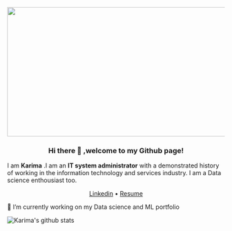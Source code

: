 <img src="https://cdn.mos.cms.futurecdn.net/XbYnCuVzbcHPHuYzCGuSmf-650-80.jpg" width="900" height="300">

<h3 align="center">Hi there 👋 ,welcome to my Github page! </h3>

I am **Karima** .I am an  **IT system administrator** with a demonstrated history of working in the information technology and services industry. I am a  Data science enthousiast too.
<p align="center">
  <a href="www.linkedin.com/in/karima-s">Linkedin</a> •
  <a href="www">Resume</a>
 </p>

  
🔭 I’m currently working on my Data science and ML portfolio


![Karima's github stats](https://github-readme-stats.vercel.app/api?username=Kari-sad&show_icons=true&hide_border=true)
<!--
**Kari-sad/Kari-sad** is a ✨ _special_ ✨ repository because its `README.md` (this file) appears on your GitHub profile.

Here are some ideas to get you started:

- 🔭 I’m currently working on my Data science and ML portfolio
- 🌱 I’m currently learning ...
- 👯 I’m looking to collaborate on ...
- 🤔 I’m looking for help with ...
- 💬 Ask me about ...
- 📫 How to reach me: ...
- 😄 Pronouns: ...
- ⚡ Fun fact: ...
-->
